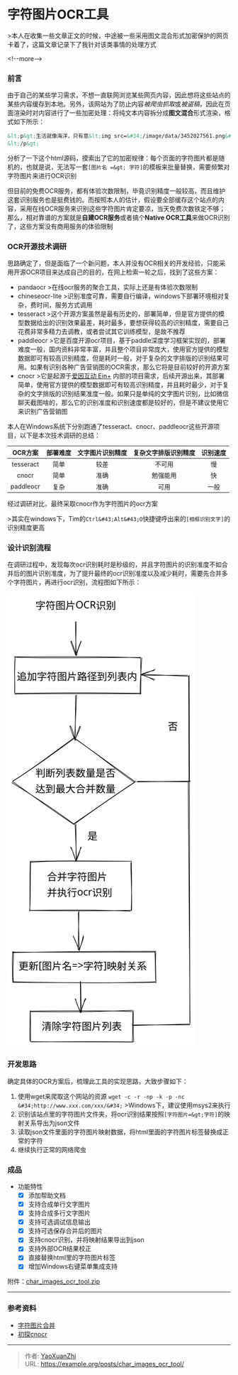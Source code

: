 # 字符图片OCR工具


&gt;本人在收集一些文章正文的时候，中途被一些采用图文混合形式加密保护的网页卡着了，这篇文章记录下了我针对该类事情的处理方式

&lt;!--more--&gt;

### 前言
由于自己的某些学习需求，不想一直联网浏览某些网页内容，因此想将这些站点的某些内容缓存到本地。另外，该网站为了防止内容*被爬虫抓取*或*被盗稿*，因此在页面渲染时对内容进行了一些加密处理：将纯文本内容拆分成**图文混合**形式渲染，格式如下所示：

```html
&lt;p&gt;生活就像海洋，只有意&lt;img src=&#34;/image/data/3452027561.png&#34; /&gt;坚强的人，才 &lt;img src=&#34;/image/data/0001716716.png&#34; /&gt;&lt;img src=&#34;/image/data/4356266290.png&#34; /&gt;达彼岸。 ——马克思
&lt;/p&gt;
```

分析了一下这个html源码，摸索出了它的加密规律：每个页面的字符图片都是随机的，也就是说，无法写一套`[图片名 =&gt; 字符]`的模板来批量替换，需要频繁对字符图片来进行OCR识别

但目前的免费OCR服务，都有体验次数限制，毕竟识别精度一般较高，而且维护这套识别服务也是挺费钱的。而按照本人的估计，假设要全部缓存这个站点的内容，采用在线OCR服务来识别这些字符图片肯定要凉，当天免费次数铁定不够；那么，相对靠谱的方案就是**自建OCR服务**或者搞个**Native OCR工具**来做OCR识别了，这些方案没有商用服务的体验限制

### OCR开源技术调研
思路确定了，但是面临了一个新问题，本人并没有OCR相关的开发经验，只能采用开源OCR项目来达成自己的目的，在网上检索一轮之后，找到了这些方案：

 - pandaocr
   &gt;在线ocr服务的聚合工具，实际上还是有体验次数限制
 - chineseocr-lite
   &gt;识别准度可靠，需要自行编译，windows下部署环境相对复杂，费时间，服务方式调用
 - tesseract
   &gt;这个开源方案虽然是最有历史的，部署简单，但是官方提供的模型数据给出的识别效果最差，耗时最多，要想获得较高的识别精度，需要自己花费非常多精力去调教，或者尝试其它训练模型，是故不推荐
 - paddleocr
   &gt;它是百度开源ocr项目，基于paddle深度学习框架实现的，部署难度一般，国内资料非常丰富，并且整个项目非常庞大，使用官方提供的模型数据即可有较高识别精度，但是耗时一般，对于复杂的文字排版的识别结果可用。如果有识别各种广告营销图的OCR需求，那么它将是目前较好的开源方案
 - cnocr
   &gt;它是起源于[爱因互动 Ein&#43;](https://einplus.cn/) 内部的项目需求，后续开源出来，其部署简单，使用官方提供的模型数据即可有较高识别精度，并且耗时最少，对于复杂的文字排版的识别结果准度一般。如果只是单纯的文字图片识别，比如微信聊天截图啥的，那么它的识别准度和识别速度都是较好的，但是不建议使用它来识别广告营销图

本人在Windows系统下分别跑通了tesseract、cnocr、paddleocr这些开源项目，以下是本次技术调研的总结：

|  OCR方案   | 部署难度  | 文字图片识别精度 | 复杂文字排版识别精度 | 识别速度 |
|  :----:  | :----: | :----: | :----: | :----: |
|  tesseract | 简单 | 较差 |  不可用  | 慢 |
| cnocr | 简单 | 准确  |  勉强能用  | 快 |
| paddleocr  | 复杂 | 准确  | 可用  | 一般 |

经过调研对比，最终采取cnocr作为字符图片的ocr方案

&gt;其实在windows下，Tim的`Ctrl&#43;Alt&#43;O`快捷键呼出来的`[相框识别文字]`的识别精度更高

### 设计识别流程
在调研过程中，发现每次ocr识别耗时是秒级的，并且字符图片的识别准度不如合并后的图片识别准度，为了提升最终的ocr识别准度以及减少耗时，需要先合并多个字符图片，再进行ocr识别，流程图如下所示：

![字符图片OCR识别](/assets/2021-04-25/char_images_ocr_tool_flow.svg)

### 开发思路
确定具体的OCR方案后，梳理此工具的实现思路，大致步骤如下：
  1. 使用wget来爬取这个网站的资源 `wget -c -r -np -k -p -nc &#34;http://www.xxx.com/xxx/&#34;`
    &gt;Windows下，建议使用msys2来执行
  2. 识别该站点里的字符图片文件夹，将ocr识别结果按照`[字符图片=&gt;字符]`的映射关系导出为json文件
  3. 读取json文件里面的字符图片映射数据，将html里面的字符图片标签替换成正常的字符
  4. 继续执行正常的网络爬虫

### 成品

- 功能特性
  - [x] 添加帮助文档
  - [x] 支持合成单行文字图片
  - [x] 支持合成多行文字图片
  - [x] 支持可选调试信息输出
  - [x] 支持可选保存合并后的图片
  - [x] 支持cnocr识别，并将映射结果导出到json
  - [x] 支持外部OCR结果校正
  - [x] 直接替换html里的字符图片标签
  - [x] 增加Windows右键菜单集成支持

附件：[char_images_ocr_tool.zip](/assets/2021-04-25/char_images_ocr_tool.zip)

---

### 参考资料
 - [字符图片合并](/dev/char_image_merge.html)
 - [初探cnocr](/open_source/cnocr.html)

---

> 作者: [YaoXuanZhi](https://github.com/YaoXuanZhi)  
> URL: https://example.org/posts/char_images_ocr_tool/  

